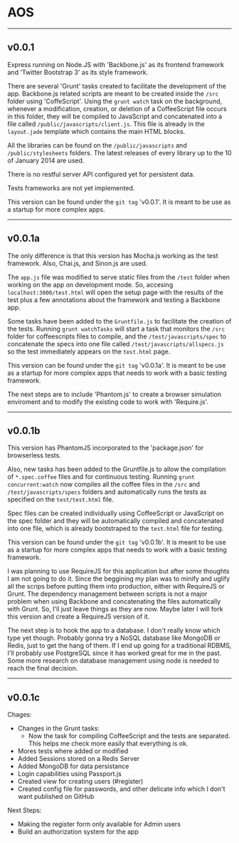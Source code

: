 AOS
===
----------

v0.0.1
------
Express running on Node.JS with 'Backbone.js' as its frontend framework and 'Twitter Bootstrap 3' as its style framework.

There are several 'Grunt' tasks created to facilitate the development of the app. Backbone.js related scripts are meant to be created inside the `/src` folder using 'CoffeScript'. Using the `grunt watch` task on the background, whenever a modification, creation, or deletion of a CoffeeScript file occurs in this folder, they will be compiled to JavaScript and concatenated into a file called `/public/javascripts/client.js`. This file is already in the `layout.jade` template which contains the main HTML blocks.

All the libraries can be found on the `/public/javascripts` and `/public/stylesheets` folders. The latest releases of every library up to the 10 of January 2014 are used.

There is no restful server API configured yet for persistent data.

Tests frameworks are not yet implemented.

This version can be found under the `git tag` 'v0.0.1'. It is meant to be use as a startup for more complex apps.

----------

v0.0.1a
-------
The only difference is that this version has Mocha.js working as the test framework. Also, Chai.js, and Sinon.js are used. 

The `app.js` file was modified to serve static files from the `/test` folder when working on the app on development mode. So, accesing `localhost:3000/test.html` will open the setup page with the results of the test plus a few annotations about the framework and testing a Backbone app.

Some tasks have been added to the `Gruntfile.js` to facilitate the creation of the tests. Running `grunt watchTasks` will start a task that monitors the `/src` folder for coffeescripts files to compile, and the `/test/javascripts/spec` to concatenate the specs into one file called `/test/javascripts/allspecs.js` so the test immediately appears on the `test.html` page.

This version can be found under the `git tag` 'v0.0.1a'. It is meant to be use as a startup for more complex apps that needs to work with a basic testing framework.

The next steps are to include 'Phantom.js' to create a browser simulation enviroment and to modify the existing code to work with 'Require.js'.

----------

v0.0.1b
-------
This version has PhantomJS incorporated to the 'package.json' for browserless tests. 

Also, new tasks has been added to the Gruntfile.js to allow the compilation of `*.spec.coffee` files and for continuous testing. Running `grunt concurrent:watch` now compiles all the coffee files in the `/src` and `/test/javascripts/specs` folders and automatically runs the tests as specified on the `test/test.html` file.

Spec files can be created individually using CoffeeScript or JavaScript on the spec folder and they will be automatically compiled and concatenated into one file, which is already bootstraped to the `test.html` file for testing.

This version can be found under the `git tag` 'v0.0.1b'. It is meant to be use as a startup for more complex apps that needs to work with a basic testing framework.

I was planning to use RequireJS for this application but after some thoughts I am not going to do it. Since the beggining my plan was to minify and uglify all the scrips before putting them into production, either with RequireJS or Grunt. The dependency management between scripts is not a major problem when using Backbone and concatenating the files automatically with Grunt. So, I'll just leave things as they are now. Maybe later I will fork this version and create a RequireJS version of it.

The next step is to hook the app to a database. I don't really know which type yet though. Probably gonna try a NoSQL database like MongoDB or Redis, just to get the hang of them. If I end up going for a traditional RDBMS, I'll probably use PostgreSQL since it has worked great for me in the past. Some more research on database management using node is needed to reach the final decision.


----------

v0.0.1c
-------
Chages:

 - Changes in the Grunt tasks:
  	- Now the task for compiling CoffeeScript and the tests
  	   are separated. This helps me check more easily that 
  	   everything is ok.
 - Mores tests where added or modified
 - Added Sessions stored on a Redis Server
 - Added MongoDB for data persistance
 - Login capabilities using Passport.js
 - Created view for creating users (#register)
 - Created config file for passwords, and other delicate info
  	which I don't want published on GitHub

Next Steps:

- Making the register form only available for Admin users
 - Build an authorization system for the app

